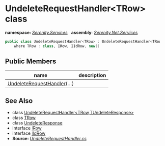 # UndeleteRequestHandler&lt;TRow&gt; class
**namespace:** *[Serenity.Services](../README.md#serenity.services-namespace)*   **assembly**: *[Serenity.Net.Services](../README.md)*

```csharp
public class UndeleteRequestHandler<TRow> : UndeleteRequestHandler<TRow, UndeleteResponse>
    where TRow : class, IRow, IIdRow, new()
```

## Public Members

| name | description |
| --- | --- |
| [UndeleteRequestHandler](UndeleteRequestHandler-1/UndeleteRequestHandler.md)(…) |  |

## See Also

* class [UndeleteRequestHandler&lt;TRow,TUndeleteResponse&gt;](UndeleteRequestHandler-2.md)
* class [TRow](../Serenity.Net.Services/UndeleteRequestHandler-1.TRow.md)
* class [UndeleteResponse](UndeleteResponse.md)
* interface [IRow](../Serenity.Net.Entity/../Serenity.Data/IRow.md)
* interface [IIdRow](../Serenity.Net.Entity/../Serenity.Data/IIdRow.md)
* **Source:** *[UndeleteRequestHandler.cs](https://github.com/serenity-is/Serenity/blob/master/src/Serenity.Net.Services/RequestHandlers/Delete/UndeleteRequestHandler.cs)*